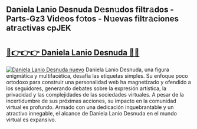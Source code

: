 ## Daniela Lanio Desnuda D𝚎sn𝚞dos filtr𝚊dos - Parts-Gz3 Vid𝚎os f𝚘tos - N𝚞evas filtr𝚊ciones atr𝚊ctivas cpJEK

# <h2><a href="http://mb2yxe.tromn.icu/?c=Daniela+Lanio+Desnuda">🔗👉👉👉 Daniela Lanio Desnuda 🔗🔗</a></h2>

[![Daniela Lanio Desnuda nuevo](https://i.imgur.com/pEAQMta.gif)](http://mb2yxe.tromn.icu/?c=Daniela+Lanio+Desnuda)
Daniela Lanio Desnuda, una figura enigmática y multifacética, desafía las etiquetas simples. Su enfoque poco ortodoxo para construir una personalidad web ha magnetizado y ofendido a los seguidores, generando debates sobre la expresión artística, la privacidad y las complejidades de las sociedades virtuales. A pesar de la incertidumbre de sus próximas acciones, su impacto en la comunidad virtual es profundo. Armado con una dedicación inquebrantable y un atractivo innegable, el alcance de Daniela Lanio Desnuda en el mundo virtual es expansivo.
